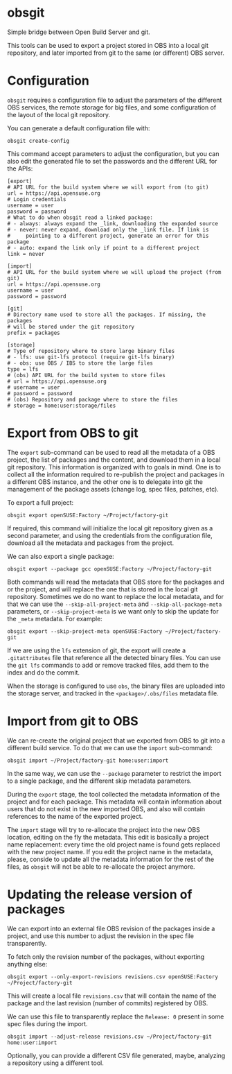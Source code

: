 # obsgit
Simple bridge between Open Build Server and git.

This tools can be used to export a project stored in OBS into a local
git repository, and later imported from git to the same (or different)
OBS server.


# Configuration
`obsgit` requires a configuration file to adjust the parameters of the
different OBS services, the remote storage for big files, and some
configuration of the layout of the local git repository.

You can generate a default configuration file with:

```
obsgit create-config
```

This command accept parameters to adjust the configuration, but you
can also edit the generated file to set the passwords and the
different URL for the APIs:

```
[export]
# API URL for the build system where we will export from (to git)
url = https://api.opensuse.org
# Login credentials
username = user
password = password
# What to do when obsgit read a linked package:
# - always: always expand the _link, downloading the expanded source
# - never: never expand, download only the _link file. If link is
#     pointing to a different project, generate an error for this package
# - auto: expand the link only if point to a different project
link = never

[import]
# API URL for the build system where we will upload the project (from git)
url = https://api.opensuse.org
username = user
password = password

[git]
# Directory name used to store all the packages. If missing, the packages
# will be stored under the git repository
prefix = packages

[storage]
# Type of repository where to store large binary files
# - lfs: use git-lfs protocol (require git-lfs binary)
# - obs: use OBS / IBS to store the large files
type = lfs
# (obs) API URL for the build system to store files
# url = https://api.opensuse.org
# username = user
# password = password
# (obs) Repository and package where to store the files
# storage = home:user:storage/files
```


# Export from OBS to git

The `export` sub-command can be used to read all the metadata of a OBS
project, the list of packages and the content, and download them in a
local git repository. This information is organized with to goals in
mind. One is to collect all the information required to re-publish the
project and packages in a different OBS instance, and the other one is
to delegate into git the management of the package assets (change log,
spec files, patches, etc).

To export a full project:

```
obsgit export openSUSE:Factory ~/Project/factory-git
```

If required, this command will initialize the local git repository
given as a second parameter, and using the credentials from the
configuration file, download all the metadata and packages from the
project.

We can also export a single package:

```
obsgit export --package gcc openSUSE:Factory ~/Project/factory-git
```

Both commands will read the metadata that OBS store for the packages
and or the project, and will replace the one that is stored in the
local git repository. Sometimes we do no want to replace the local
metadata, and for that we can use the `--skip-all-project-meta` and
`--skip-all-package-meta` parameters, or `--skip-project-meta` is we
want only to skip the update for the `_meta` metadata. For example:

```
obsgit export --skip-project-meta openSUSE:Factory ~/Project/factory-git
```

If we are using the `lfs` extension of git, the export will create a
`.gitattributes` file that reference all the detected binary
files. You can use the `git lfs` commands to add or remove tracked
files, add them to the index and do the commit.

When the storage is configured to use `obs`, the binary files are
uploaded into the storage server, and tracked in the
`<package>/.obs/files` metadata file.


# Import from git to OBS

We can re-create the original project that we exported from OBS to git
into a different build service. To do that we can use the `import`
sub-command:

```
obsgit import ~/Project/factory-git home:user:import
```

In the same way, we can use the `--package` parameter to restrict the
import to a single package, and the different skip metadata parameters.

During the `export` stage, the tool collected the metadata information
of the project and for each package. This metadata will contain
information about users that do not exist in the new imported OBS, and
also will contain references to the name of the exported project.

The `import` stage will try to re-allocate the project into the new
OBS location, editing on the fly the metadata. This edit is basically
a project name replacement: every time the old project name is found
gets replaced with the new project name. If you edit the project name
in the metadata, please, conside to update all the metadata
information for the rest of the files, as `obsgit` will not be able to
re-allocate the project anymore.


# Updating the release version of packages

We can export into an external file OBS revision of the packages
inside a project, and use this number to adjust the revision in the
spec file transparently.

To fetch only the revision number of the packages, without exporting
anything else:

```
obsgit export --only-export-revisions revisions.csv openSUSE:Factory ~/Project/factory-git
```

This will create a local file `revisions.csv` that will contain the
name of the package and the last revision (number of commits)
registered by OBS.

We can use this file to transparently replace the `Release: 0` present
in some spec files during the import.

```
obsgit import --adjust-release revisions.csv ~/Project/factory-git home:user:import
```

Optionally, you can provide a different CSV file generated, maybe,
analyzing a repository using a different tool.
